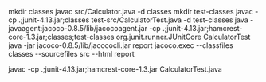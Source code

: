 mkdir classes
javac src/Calculator.java -d classes
mkdir test-classes
javac -cp .;junit-4.13.jar;classes test-src/CalculatorTest.java -d test-classes
java -javaagent:jacoco-0.8.5/lib/jacocoagent.jar -cp .;junit-4.13.jar;hamcrest-core-1.3.jar;classes;test-classes org.junit.runner.JUnitCore CalculatorTest
java -jar jacoco-0.8.5/lib/jacococli.jar report jacoco.exec --classfiles classes --sourcefiles src --html report




javac -cp .;junit-4.13.jar;hamcrest-core-1.3.jar CalculatorTest.java

